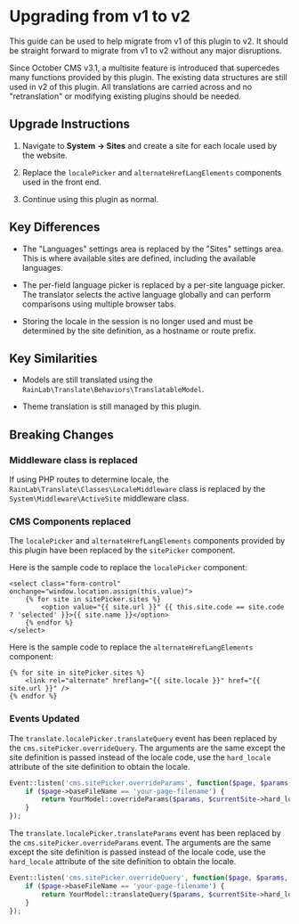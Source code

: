 # Upgrading from v1 to v2

This guide can be used to help migrate from v1 of this plugin to v2. It should be straight forward to migrate from v1 to v2 without any major disruptions.

Since October CMS v3.1, a multisite feature is introduced that supercedes many functions provided by this plugin. The existing data structures are still used in v2 of this plugin. All translations are carried across and no "retranslation" or modifying existing plugins should be needed.

## Upgrade Instructions

1. Navigate to **System → Sites** and create a site for each locale used by the website.

2. Replace the `localePicker` and `alternateHrefLangElements` components used in the front end.

3. Continue using this plugin as normal.

## Key Differences

- The "Languages" settings area is replaced by the "Sites" settings area. This is where available sites are defined, including the available languages.

- The per-field language picker is replaced by a per-site language picker. The translator selects the active language globally and can perform comparisons using multiple browser tabs.

- Storing the locale in the session is no longer used and must be determined by the site definition, as a hostname or route prefix.

## Key Similarities

- Models are still translated using the `RainLab\Translate\Behaviors\TranslatableModel`.

- Theme translation is still managed by this plugin.

## Breaking Changes

### Middleware class is replaced

If using PHP routes to determine locale, the `RainLab\Translate\Classes\LocaleMiddleware` class is replaced by the `System\Middleware\ActiveSite` middleware class.

### CMS Components replaced

The `localePicker` and `alternateHrefLangElements` components provided by this plugin have been replaced by the `sitePicker` component.

Here is the sample code to replace the `localePicker` component:

```twig
<select class="form-control" onchange="window.location.assign(this.value)">
    {% for site in sitePicker.sites %}
        <option value="{{ site.url }}" {{ this.site.code == site.code ? 'selected' }}>{{ site.name }}</option>
    {% endfor %}
</select>
```

Here is the sample code to replace the `alternateHrefLangElements` component:

```twig
{% for site in sitePicker.sites %}
    <link rel="alternate" hreflang="{{ site.locale }}" href="{{ site.url }}" />
{% endfor %}
```

### Events Updated

The `translate.localePicker.translateQuery` event has been replaced by the `cms.sitePicker.overrideQuery`. The arguments are the same except the site definition is passed instead of the locale code, use the `hard_locale` attribute of the site definition to obtain the locale.

```php
Event::listen('cms.sitePicker.overrideParams', function($page, $params, $currentSite, $proposedSite) {
    if ($page->baseFileName == 'your-page-filename') {
        return YourModel::overrideParams($params, $currentSite->hard_locale, $proposedSite->hard_locale);
    }
});
```

The `translate.localePicker.translateParams` event has been replaced by the `cms.sitePicker.overrideParams` event. The arguments are the same except the site definition is passed instead of the locale code, use the `hard_locale` attribute of the site definition to obtain the locale.

```php
Event::listen('cms.sitePicker.overrideQuery', function($page, $params, $currentSite, $proposedSite) {
    if ($page->baseFileName == 'your-page-filename') {
        return YourModel::translateQuery($params, $currentSite->hard_locale, $proposedSite->hard_locale);
    }
});
```

